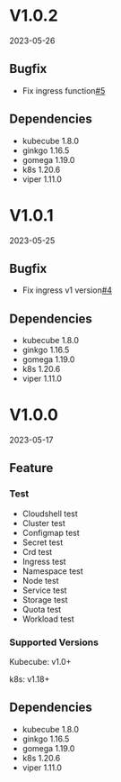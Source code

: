 # V1.0.2

2023-05-26

## Bugfix
- Fix ingress function[#5](https://github.com/kubecube-io/kubecube-e2e/pull/5)

## Dependencies


- kubecube 1.8.0
- ginkgo 1.16.5
- gomega 1.19.0
- k8s 1.20.6
- viper 1.11.0


# V1.0.1

2023-05-25

## Bugfix
- Fix ingress v1 version[#4](https://github.com/kubecube-io/kubecube-e2e/pull/4)

## Dependencies


- kubecube 1.8.0
- ginkgo 1.16.5
- gomega 1.19.0
- k8s 1.20.6
- viper 1.11.0

# V1.0.0

2023-05-17

## Feature

### Test

- Cloudshell test
- Cluster test
- Configmap test
- Secret test
- Crd test
- Ingress test
- Namespace test
- Node test
- Service test
- Storage test
- Quota test
- Workload test

### Supported Versions

Kubecube: v1.0+

k8s: v1.18+

## Dependencies


- kubecube 1.8.0
- ginkgo 1.16.5
- gomega 1.19.0
- k8s 1.20.6
- viper 1.11.0